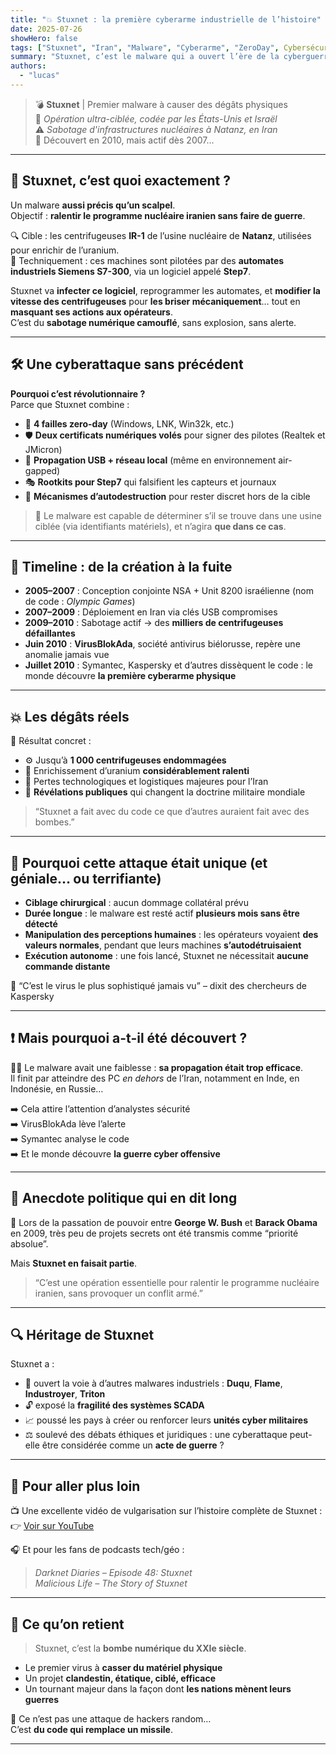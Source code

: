```yaml
---
title: "💥 Stuxnet : la première cyberarme industrielle de l’histoire"
date: 2025-07-26
showHero: false
tags: ["Stuxnet", "Iran", "Malware", "Cyberarme", "ZeroDay", Cybersécurité]
summary: "Stuxnet, c’est le malware qui a ouvert l’ère de la cyberguerre industrielle. Créé par la NSA et Israël pour saboter l’enrichissement nucléaire iranien, il est le premier virus à provoquer des dégâts physiques réels. Une révolution technologique… et géopolitique."
authors:
  - "lucas"
---
```


> 💣 **Stuxnet** | Premier malware à causer des dégâts physiques  
> 🧠 *Opération ultra-ciblée, codée par les États-Unis et Israël*  
> ⚠️ *Sabotage d'infrastructures nucléaires à Natanz, en Iran*  
> 📆 Découvert en 2010, mais actif dès 2007…

---

## 🧬 Stuxnet, c’est quoi exactement ?

Un malware **aussi précis qu’un scalpel**.  
Objectif : **ralentir le programme nucléaire iranien sans faire de guerre**.

🔍 Cible : les centrifugeuses **IR-1** de l’usine nucléaire de **Natanz**, utilisées pour enrichir de l’uranium.  
🔧 Techniquement : ces machines sont pilotées par des **automates industriels Siemens S7-300**, via un logiciel appelé **Step7**.

Stuxnet va **infecter ce logiciel**, reprogrammer les automates, et **modifier la vitesse des centrifugeuses** pour **les briser mécaniquement**… tout en **masquant ses actions aux opérateurs**.  
C’est du **sabotage numérique camouflé**, sans explosion, sans alerte.

---

## 🛠️ Une cyberattaque sans précédent

**Pourquoi c’est révolutionnaire ?**  
Parce que Stuxnet combine :

- 🚪 **4 failles zero-day** (Windows, LNK, Win32k, etc.)
- 🛡️ **Deux certificats numériques volés** pour signer des pilotes (Realtek et JMicron)
- 🔌 **Propagation USB + réseau local** (même en environnement air-gapped)
- 🎭 **Rootkits pour Step7** qui falsifient les capteurs et journaux
- 📡 **Mécanismes d’autodestruction** pour rester discret hors de la cible

> 🧠 Le malware est capable de déterminer s’il se trouve dans une usine ciblée (via identifiants matériels), et n’agira **que dans ce cas**.

---

## 📆 Timeline : de la création à la fuite

- **2005–2007** : Conception conjointe NSA + Unit 8200 israélienne (nom de code : *Olympic Games*)
- **2007–2009** : Déploiement en Iran via clés USB compromises
- **2009–2010** : Sabotage actif → des **milliers de centrifugeuses défaillantes**
- **Juin 2010** : **VirusBlokAda**, société antivirus biélorusse, repère une anomalie jamais vue
- **Juillet 2010** : Symantec, Kaspersky et d’autres dissèquent le code : le monde découvre **la première cyberarme physique**

---

## 💥 Les dégâts réels

🎯 Résultat concret :

- ⚙️ Jusqu’à **1 000 centrifugeuses endommagées**
- 🧪 Enrichissement d’uranium **considérablement ralenti**
- 💸 Pertes technologiques et logistiques majeures pour l’Iran
- 🧭 **Révélations publiques** qui changent la doctrine militaire mondiale

> “Stuxnet a fait avec du code ce que d’autres auraient fait avec des bombes.”

---

## 📍 Pourquoi cette attaque était unique (et géniale… ou terrifiante)

- **Ciblage chirurgical** : aucun dommage collatéral prévu
- **Durée longue** : le malware est resté actif **plusieurs mois sans être détecté**
- **Manipulation des perceptions humaines** : les opérateurs voyaient **des valeurs normales**, pendant que leurs machines **s’autodétruisaient**
- **Exécution autonome** : une fois lancé, Stuxnet ne nécessitait **aucune commande distante**

💬 “C’est le virus le plus sophistiqué jamais vu” – dixit des chercheurs de Kaspersky

---

## ❗ Mais pourquoi a-t-il été découvert ?

🤦‍♂️ Le malware avait une faiblesse : **sa propagation était trop efficace**.  
Il finit par atteindre des PC *en dehors* de l’Iran, notamment en Inde, en Indonésie, en Russie…

➡️ Cela attire l’attention d’analystes sécurité  
➡️ VirusBlokAda lève l’alerte  
➡️ Symantec analyse le code  
➡️ Et le monde découvre **la guerre cyber offensive**

---

## 🧠 Anecdote politique qui en dit long

💼 Lors de la passation de pouvoir entre **George W. Bush** et **Barack Obama** en 2009, très peu de projets secrets ont été transmis comme “priorité absolue”.

Mais **Stuxnet en faisait partie**.

> “C’est une opération essentielle pour ralentir le programme nucléaire iranien, sans provoquer un conflit armé.”

---

## 🔍 Héritage de Stuxnet

Stuxnet a :

- 🧨 ouvert la voie à d’autres malwares industriels : **Duqu**, **Flame**, **Industroyer**, **Triton**
- 🔓 exposé la **fragilité des systèmes SCADA**
- 📈 poussé les pays à créer ou renforcer leurs **unités cyber militaires**
- ⚖️ soulevé des débats éthiques et juridiques : une cyberattaque peut-elle être considérée comme un **acte de guerre** ?

---

## 🎥 Pour aller plus loin

📺 Une excellente vidéo de vulgarisation sur l’histoire complète de Stuxnet :  
👉 [Voir sur YouTube](https://www.youtube.com/watch?v=KCgseiMtnuc)

🎧 Et pour les fans de podcasts tech/géo :  
> *Darknet Diaries – Episode 48: Stuxnet*  
> *Malicious Life – The Story of Stuxnet*

---

## 📌 Ce qu’on retient

> Stuxnet, c’est la **bombe numérique du XXIe siècle**.

- Le premier virus à **casser du matériel physique**
- Un projet **clandestin, étatique, ciblé, efficace**
- Un tournant majeur dans la façon dont **les nations mènent leurs guerres**

🎯 Ce n’est pas une attaque de hackers random…  
C’est **du code qui remplace un missile**.

---
